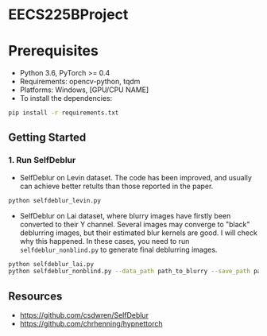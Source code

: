 # EECS225BProject

# Prerequisites

- Python 3.6, PyTorch >= 0.4
- Requirements: opencv-python, tqdm
- Platforms: Windows, [GPU/CPU NAME]
- To install the dependencies:

```bash
pip install -r requirements.txt
```

## Getting Started

### 1. Run SelfDeblur

- SelfDeblur on Levin dataset. The code has been improved, and usually can achieve better retults than those reported in the paper.

```bash
python selfdeblur_levin.py
```

- SelfDeblur on Lai dataset, where blurry images have firstly been converted to their Y channel. Several images may converge to "black" deblurring images, but their estimated blur kernels are good. I will check why this happened. In these cases, you need to run `selfdeblur_nonblind.py` to generate final deblurring images.

```bash
python selfdeblur_lai.py
python selfdeblur_nonblind.py --data_path path_to_blurry --save_path path_to_estimated_kernel # Optional nonblind SelfDeblur. Given kernel estimated by Gk, only update Gx.
```

## Resources

- https://github.com/csdwren/SelfDeblur
- https://github.com/chrhenning/hypnettorch
